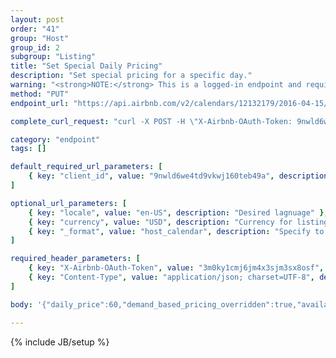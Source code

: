 ```yaml
---
layout: post
order: "41"
group: "Host"
group_id: 2
subgroup: "Listing"
title: "Set Special Daily Pricing"
description: "Set special pricing for a specific day."
warning: "<strong>NOTE:</strong> This is a logged-in endpoint and requires an <strong>access_token</strong>. See <a href=\"#login-by-email\">Login Endpoints.</a>"
method: "PUT"
endpoint_url: "https://api.airbnb.com/v2/calendars/12132179/2016-04-15/2016-04-15"

complete_curl_request: "curl -X POST -H \"X-Airbnb-OAuth-Token: 9nwld6we4td9vkwj160teb49a\" -H \"Content-Type: application/json; charset=UTF-8\" --data-binary '{\"daily_price\":60,\"demand_based_pricing_overridden\":true,\"availability\":\"available\"}' --compressed https://api.airbnb.com/v2/batch/?client_id=3092nxybyb0otqw18e8nh5nty&locale=en-US&currency=USD&_format=host_calendar"

category: "endpoint"
tags: []

default_required_url_parameters: [
	{ key: "client_id", value: "9nwld6we4td9vkwj160teb49a", description: "API Key" }
]

optional_url_parameters: [
	{ key: "locale", value: "en-US", description: "Desired lagnuage" },
	{ key: "currency", value: "USD", description: "Currency for listings" },
	{ key: "_format", value: "host_calendar", description: "Specify to update host calendar." }
]

required_header_parameters: [
	{ key: "X-Airbnb-OAuth-Token", value: "3m0ky1cmj6jm4x3sjm3sx8osf", description: "Airbnb auth token (from auth-ing with login endpoints)" },
	{ key: "Content-Type", value: "application/json; charset=UTF-8", description: "Content type" }
]

body: '{"daily_price":60,"demand_based_pricing_overridden":true,"availability":"available"}'

---
```

{% include JB/setup %}
